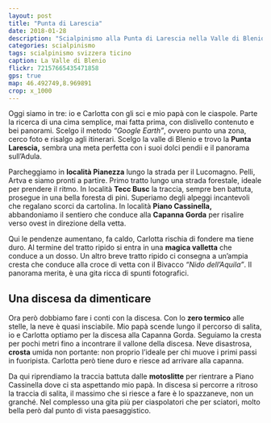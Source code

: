 ```yaml
---
layout: post
title: "Punta di Larescia"
date: 2018-01-28
description: "Scialpinismo alla Punta di Larescia nella Valle di Blenio con partenza dalla località Pianezza e rientro dalla Capanna Gorda"
categories: scialpinismo
tags: scialpinismo svizzera ticino
caption: La Valle di Blenio
flickr: 72157665435471858
gps: true
map: 46.492749,8.969891
crop: x_1000
---
```


Oggi siamo in tre: io e Carlotta con gli sci e mio papà con le ciaspole. Parte la ricerca di una cima semplice, mai fatta prima, con dislivello contenuto e bei panorami. Scelgo il metodo *“Google Earth”*, ovvero punto una zona, cerco foto e risalgo agli itinerari.
Scelgo la valle di Blenio e trovo la **Punta Larescia,** sembra una meta perfetta con i suoi dolci pendii e il panorama sull’Adula. 

Parcheggiamo in **località Pianezza** lungo la strada per il Lucomagno. Pelli, Artva e siamo pronti a partire. Primo tratto lungo una strada forestale, ideale per prendere il ritmo. In località **Tecc Busc** la traccia, sempre ben battuta, prosegue in una bella foresta di pini. Superiamo degli alpeggi incantevoli che regalano scorci da cartolina. In località **Piano Cassinella,** abbandoniamo il sentiero che conduce alla **Capanna Gorda** per risalire verso ovest in direzione della vetta.

Qui le pendenze aumentano, fa caldo, Carlotta rischia di fondere ma tiene duro. Al termine del tratto ripido si entra in una **magica valletta** che conduce a un dosso. Un altro breve tratto ripido ci consegna a un’ampia cresta che conduce alla croce di vetta con il Bivacco *“Nido dell’Aquila”*. Il panorama merita, è una gita ricca di spunti fotografici.

## Una discesa da dimenticare
Ora però dobbiamo fare i conti con la discesa. Con lo **zero termico** alle stelle, la neve è quasi insciabile. Mio papà scende lungo il percorso di salita, io e Carlotta optiamo per la discesa alla Capanna Gorda. Seguiamo la cresta per pochi metri fino a incontrare il vallone della discesa. Neve disastrosa, **crosta** umida non portante: non proprio l’ideale per chi muove i primi passi in fuoripista. Carlotta però tiene duro e riesce ad arrivare alla capanna.

Da qui riprendiamo la traccia battuta dalle **motoslitte** per rientrare a Piano Cassinella dove ci sta aspettando mio papà. In discesa si percorre a ritroso la traccia di salita, il massimo che si riesce a fare è lo spazzaneve, non un granché. Nel complesso una gita più per ciaspolatori che per sciatori, molto bella però dal punto di vista paesaggistico.
